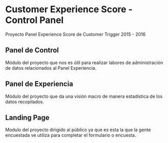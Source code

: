 # Customer Experience Score - Control Panel
Proyecto Panel Experience Score de Customer Trigger 2015 - 2016

## Panel de Control
Módulo del proyecto que nos es útil para realizar labores de administración de datos relacionados al Panel Experiencia.
## Panel de Experiencia
Módulo del proyecto que da una visión macro de manera estadística de los datos recopilados. 
## Landing Page
Modulo del proyecto dirigido al público ya que es esta la que la gente encuestada ve utiliza para completar el formulario o encuesta.
